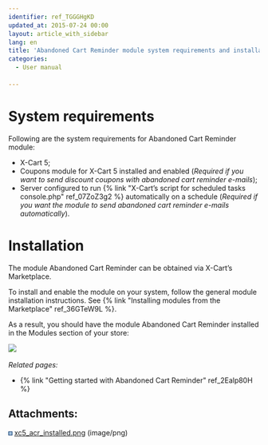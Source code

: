 ```yaml
---
identifier: ref_TGGGHgKD
updated_at: 2015-07-24 00:00
layout: article_with_sidebar
lang: en
title: 'Abandoned Cart Reminder module system requirements and installation'
categories:
  - User manual

---
```



# System requirements

Following are the system requirements for Abandoned Cart Reminder module:

*   X-Cart 5;
*   Coupons module for X-Cart 5 installed and enabled (_Required if you want to send discount coupons with abandoned cart reminder e-mails_);
*   Server configured to run {% link "X-Cart’s script for scheduled tasks console.php" ref_07ZoZ3g2 %} automatically on a schedule (_Required if you want the module to send abandoned cart reminder e-mails automatically_).

# Installation

The module Abandoned Cart Reminder can be obtained via X-Cart’s Marketplace. 

To install and enable the module on your system, follow the general module installation instructions. See {% link "Installing modules from the Marketplace" ref_36GTeW9L %}.

As a result, you should have the module Abandoned Cart Reminder installed in the Modules section of your store:

![]({{site.baseurl}}/attachments/7503940/8718920.png?effects=drop-shadow)  

_Related pages:_

*   {% link "Getting started with Abandoned Cart Reminder" ref_2Ealp80H %}

## Attachments:

![](images/icons/bullet_blue.gif) [xc5_acr_installed.png]({{site.baseurl}}/attachments/7503940/8718920.png) (image/png)